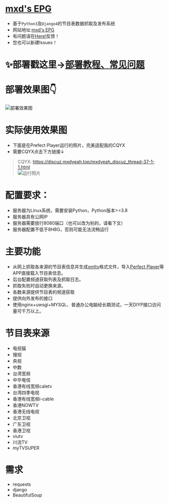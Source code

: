 # [mxd's EPG](https://epg.imxd.top/)
* 基于`Python3`及`Django4`的节目表数据抓取及发布系统
* 网站地址:[mxd's EPG](https://epg.imxd.top/)
* 有问题请在[Here!](https://imxd.top/d/10-epgbu-shu-jiao-cheng-ji-he)反馈！
* 您也可以新建Issues！

# ✨部署戳这里→[部署教程、常见问题](https://imxd.top/d/10-epgbu-shu-jiao-cheng-ji-he)

# 部署效果图👇
![部署效果图](https://imxd.top/assets/files/2024-04-01/1711947744-130771-snipaste-2024-04-01-13-01-35.png)

# 实际使用效果图
- 下面是在Prefect Player运行的照片，完美适配我的CQYX     
- 需要CQYX点击下方链接↓   
> CQYX: https://discuz.mxdyeah.top/mxdyeah_discuz_thread-37-1-1.html       
![运行照片](https://discuz.mxdyeah.top/data/attachment/forum/202402/13/191525h7i6jaugzh7wgd6p.jpg)
# 配置要求：
- 服务器为Linux系统，需要安装Python，Python版本>=3.8
- 服务器具有公网IP
- 服务器需要放行8080端口（也可以改为别的，请看下文）
- 服务器配置不低于8H8G，否则可能无法流畅运行
# 主要功能
- 从网上抓取各来源的节目表信息并生成[xmltv](http://wiki.xmltv.org/)格式文件，导入[Perfect Player](https://blog.mxdyeah.top/mxdyeah_blog_post/29.html)等APP直接载入节目表信息。
- 后台配置频道获取列表及抓取日志。
- 抓取失败时自动更换来源。
- 各数来源提供节目表的频道获取
- 提供向外发布的接口
- 使用nginx+uwsgi+MYSQL、普通办公电脑经长期测试，一天DIYP接口访问量可千万以上。  
# 节目表来源
- 电视猫
- 搜视
- 央视
- 中数
- 台湾宽频
- 中华电信
- 香港有线宽频caletv
- 台湾四季电视
- 香港有线宽频i-cable
- 香港NOWTV
- 香港无线电视
- 北京卫视
- 广东卫视
- 香港卫视
- viutv
- 川流TV
- myTVSUPER
# 需求
- requests
- django
- BeautifulSoup
